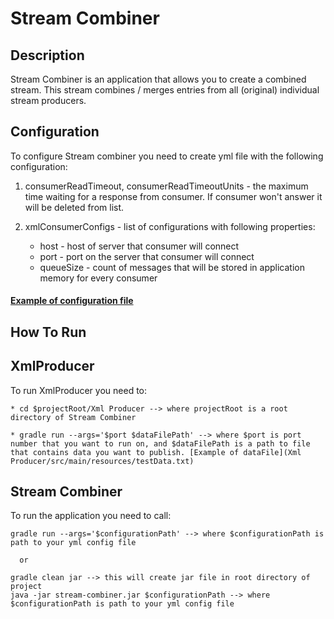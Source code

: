 # Stream Combiner
## Description

Stream Combiner is an application that allows you to create a combined stream. This stream combines / merges entries from all (original) individual stream producers.

## Configuration

To configure Stream combiner you need to create yml file with the following configuration:

  1. consumerReadTimeout, consumerReadTimeoutUnits - the maximum time waiting for a response from consumer. If consumer won't answer it will be deleted from list. 
  
  2. xmlConsumerConfigs - list of configurations with following properties:
      * host - host of server that consumer will connect
      * port - port on the server that consumer will connect
      * queueSize  - count of messages that will be stored in application memory for every consumer
 
 #### [Example of configuration file](src/main/resources/config.yml)
 
 ## How To Run
 
 ## XmlProducer
 
 To run XmlProducer you need to:
 
    * cd $projectRoot/Xml Producer --> where projectRoot is a root directory of Stream Combiner
    
    * gradle run --args='$port $dataFilePath' --> where $port is port number that you want to run on, and $dataFilePath is a path to file that contains data you want to publish. [Example of dataFile](Xml Producer/src/main/resources/testData.txt)
 
 
 ## Stream Combiner
 
 To run the application you need to call:
 
    gradle run --args='$configurationPath' --> where $configurationPath is path to your yml config file
      
      or
    
    gradle clean jar --> this will create jar file in root directory of project
    java -jar stream-combiner.jar $configurationPath --> where $configurationPath is path to your yml config file
